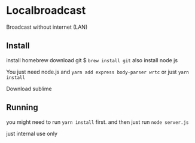 # Localbroadcast
Broadcast without internet (LAN)

## Install
install homebrew
download git
$ `brew install git`
also install node js

You just need node.js 
and `yarn add express body-parser wrtc` or just `yarn install`

Download sublime

## Running
you might need to run `yarn install` first.
and then just run `node server.js`

just internal use only
